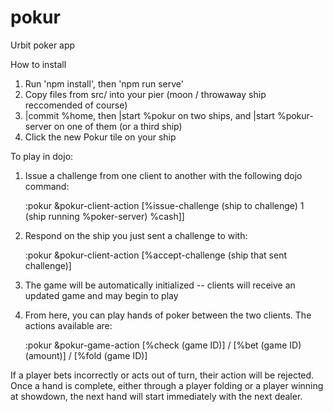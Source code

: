 # pokur
Urbit poker app

How to install
1. Run 'npm install', then 'npm run serve'
2. Copy files from src/ into your pier (moon / throwaway ship reccomended of course)
3. |commit %home, then |start %pokur on two ships, and |start %pokur-server on one of them (or a third ship)
4. Click the new Pokur tile on your ship

To play in dojo:

1. Issue a challenge from one client to another with the following dojo command: 

   :pokur &pokur-client-action [%issue-challenge (ship to challenge) 1 (ship running %poker-server) %cash]]
   
2. Respond on the ship you just sent a challenge to with:

   :pokur &pokur-client-action [%accept-challenge (ship that sent challenge)]

3. The game will be automatically initialized -- clients will receive an updated game and may begin to play
   
4. From here, you can play hands of poker between the two clients. The actions available are:

   :pokur &pokur-game-action [%check (game ID)] /
                                    [%bet (game ID) (amount)] /
                                    [%fold (game ID)]
                                    
If a player bets incorrectly or acts out of turn, their action will be rejected. Once a hand is complete, either through a player folding or a player winning at showdown, the next hand will start immediately with the next dealer.
